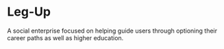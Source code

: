 # Leg-Up
A social enterprise focused on helping guide users through optioning their career paths as well as higher education.
